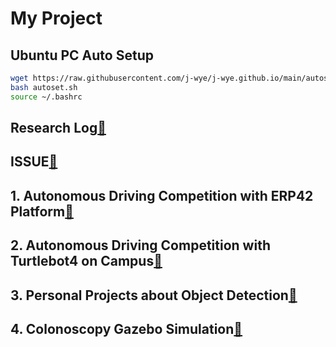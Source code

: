 # My Project
## Ubuntu PC Auto Setup
```bash
wget https://raw.githubusercontent.com/j-wye/j-wye.github.io/main/autoset.sh
bash autoset.sh
source ~/.bashrc
```

## Research Log[🔗](./research_log/README.md)

## ISSUE[🔗](./issue/READEME.md)

## 1. Autonomous Driving Competition with ERP42 Platform[🔗](../erp42_drive/README.md)

## 2. Autonomous Driving Competition with Turtlebot4 on Campus[🔗](../tb_project/README.md)

## 3. Personal Projects about Object Detection[🔗](../Personal_Projects/README.md)

## 4. Colonoscopy Gazebo Simulation[🔗](../endoscope_project/)
